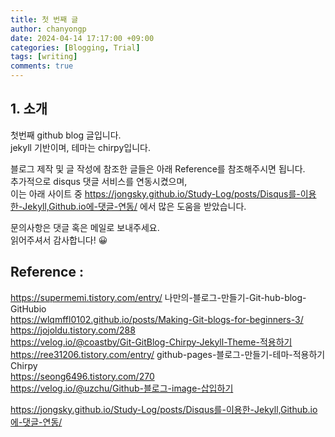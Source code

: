 ```yaml
---
title: 첫 번째 글
author: chanyongp
date: 2024-04-14 17:17:00 +09:00
categories: [Blogging, Trial]
tags: [writing]
comments: true
---
```

## 1. 소개
첫번째 github blog 글입니다.  
jekyll 기반이며, 테마는 chirpy입니다. 

블로그 제작 및 글 작성에 참조한 글들은 아래 Reference를 참조해주시면 됩니다.  
추가적으로 disqus 댓글 서비스를 연동시켰으며,  
이는 아래 사이트 중 https://jongsky.github.io/Study-Log/posts/Disqus를-이용한-Jekyll,Github.io에-댓글-연동/ 에서 많은 도움을 받았습니다.

<!--<img src="image.png" width="60%" height="60%"></img>-->

문의사항은 댓글 혹은 메일로 보내주세요.  
읽어주셔서 감사합니다! 😀

## Reference :  
https://supermemi.tistory.com/entry/  나만의-블로그-만들기-Git-hub-blog-GitHubio  
https://wlqmffl0102.github.io/posts/Making-Git-blogs-for-beginners-3/  
https://jojoldu.tistory.com/288  
https://velog.io/@coastby/Git-GitBlog-Chirpy-Jekyll-Theme-적용하기  
https://ree31206.tistory.com/entry/  github-pages-블로그-만들기-테마-적용하기Chirpy  
https://seong6496.tistory.com/270  
https://velog.io/@uzchu/Github-블로그-image-삽입하기  

https://jongsky.github.io/Study-Log/posts/Disqus를-이용한-Jekyll,Github.io에-댓글-연동/